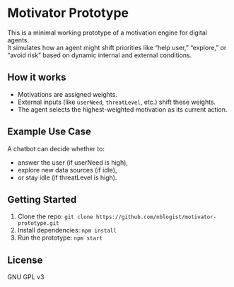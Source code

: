 # Motivator Prototype

This is a minimal working prototype of a motivation engine for digital agents.  
It simulates how an agent might shift priorities like “help user,” “explore,” or “avoid risk” based on dynamic internal and external conditions.

## How it works

- Motivations are assigned weights.
- External inputs (like `userNeed`, `threatLevel`, etc.) shift these weights.
- The agent selects the highest-weighted motivation as its current action.

## Example Use Case

A chatbot can decide whether to:
- answer the user (if userNeed is high),
- explore new data sources (if idle),
- or stay idle (if threatLevel is high).

## Getting Started

1. Clone the repo: `git clone https://github.com/nblogist/motivator-prototype.git`
2. Install dependencies: `npm install`
3. Run the prototype: `npm start`

## License

GNU GPL v3
